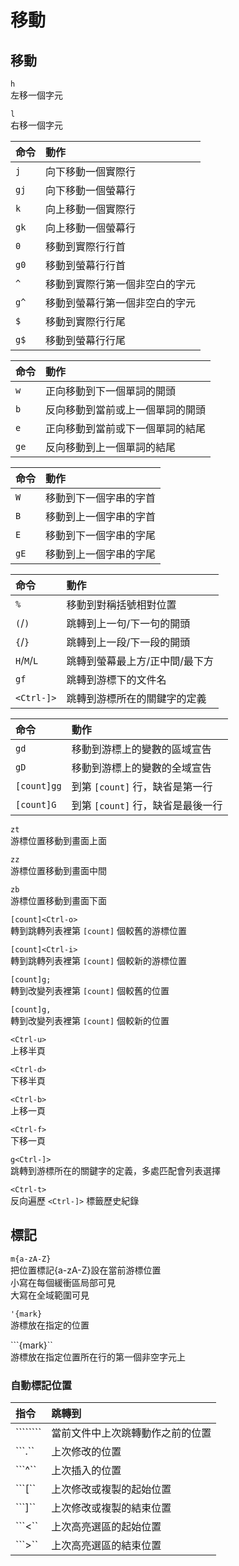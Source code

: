 # 移動

## 移動

`h`  
左移一個字元

`l`  
右移一個字元

| 命令 | 動作 |
| :--- | :--- |
| `j` | 向下移動一個實際行 |
| `gj` | 向下移動一個螢幕行 |
| `k` | 向上移動一個實際行 |
| `gk` | 向上移動一個螢幕行 |
| `0` | 移動到實際行行首 |
| `g0` | 移動到螢幕行行首 |
| `^` | 移動到實際行第一個非空白的字元 |
| `g^` | 移動到螢幕行第一個非空白的字元 |
| `$` | 移動到實際行行尾 |
| `g$` | 移動到螢幕行行尾 |

| 命令 | 動作 |
| :--- | :--- |
| `w` | 正向移動到下一個單詞的開頭 |
| `b` | 反向移動到當前或上一個單詞的開頭 |
| `e` | 正向移動到當前或下一個單詞的結尾 |
| `ge` | 反向移動到上一個單詞的結尾 |

| 命令 | 動作 |
| :--- | :--- |
| `W` | 移動到下一個字串的字首 |
| `B` | 移動到上一個字串的字首 |
| `E` | 移動到下一個字串的字尾 |
| `gE` | 移動到上一個字串的字尾 |

| 命令 | 動作 |
| :--- | :--- |
| `%` | 移動到對稱括號相對位置 |
| `(`/`)` | 跳轉到上一句/下一句的開頭 |
| `{`/`}` | 跳轉到上一段/下一段的開頭 |
| `H`/`M`/`L` | 跳轉到螢幕最上方/正中間/最下方 |
| `gf` | 跳轉到游標下的文件名 |
| `<Ctrl-]>` | 跳轉到游標所在的關鍵字的定義 |

| 命令 | 動作 |
| :--- | :--- |
| `gd` | 移動到游標上的變數的區域宣告 |
| `gD` | 移動到游標上的變數的全域宣告 |
| `[count]gg` | 到第 `[count]` 行，缺省是第一行 |
| `[count]G` | 到第 `[count]` 行，缺省是最後一行 |

`zt`  
游標位置移動到畫面上面

`zz`  
游標位置移動到畫面中間

`zb`  
游標位置移動到畫面下面

`[count]<Ctrl-o>`  
轉到跳轉列表裡第 `[count]` 個較舊的游標位置

`[count]<Ctrl-i>`  
轉到跳轉列表裡第 `[count]` 個較新的游標位置

`[count]g;`  
轉到改變列表裡第 `[count]` 個較舊的位置

`[count]g,`  
轉到改變列表裡第 `[count]` 個較新的位置

`<Ctrl-u>`   
上移半頁

`<Ctrl-d>`  
下移半頁

`<Ctrl-b>`  
上移一頁

`<Ctrl-f>`  
下移一頁

`g<Ctrl-]>`  
跳轉到游標所在的關鍵字的定義，多處匹配會列表選擇

`<Ctrl-t>`  
反向遍歷 `<Ctrl-]>` 標籤歷史紀錄

## 標記

`m{a-zA-Z}`  
把位置標記{a-zA-Z}設在當前游標位置  
小寫在每個緩衝區局部可見  
大寫在全域範圍可見

`'{mark}`  
游標放在指定的位置

```{mark}``  
游標放在指定位置所在行的第一個非空字元上

### 自動標記位置

| 指令 | 跳轉到 |
| :--- | :--- |
| ```````` | 當前文件中上次跳轉動作之前的位置 |
| ```.`` | 上次修改的位置 |
| ```^`` | 上次插入的位置 |
| ```[`` | 上次修改或複製的起始位置 |
| ```]`` | 上次修改或複製的結束位置 |
| ```<`` | 上次高亮選區的起始位置 |
| ```>`` | 上次高亮選區的結束位置 |

